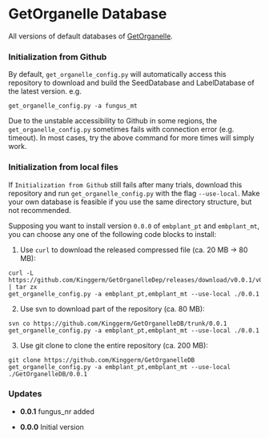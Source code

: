 # GetOrganelle Database

All versions of default databases of [GetOrganelle](https://github.com/Kinggerm/GetOrganelle).

### Initialization from Github

By default, `get_organelle_config.py` will automatically access this repository to download and build the SeedDatabase and LabelDatabase of the latest version. e.g.

    get_organelle_config.py -a fungus_mt

Due to the unstable accessibility to Github in some regions, the `get_organelle_config.py` sometimes fails with connection error (e.g. timeout). In most cases, try the above command for more times will simply work.

### Initialization from local files

If `Initialization from Github` still fails after many trials, download this repository and run `get_organelle_config.py` with the flag `--use-local`. Make your own database is feasible if you use the same directory structure, but not recommended. 

Supposing you want to install version `0.0.0` of `embplant_pt` and `embplant_mt`, you can choose any one of the following code blocks to install:
    
  1. Use `curl` to download the released compressed file (ca. 20 MB -> 80 MB):
    
    curl -L https://github.com/Kinggerm/GetOrganelleDep/releases/download/v0.0.1/v0.0.1.tar.gz | tar zx
    get_organelle_config.py -a embplant_pt,embplant_mt --use-local ./0.0.1
    
  2. Use svn to download part of the repository (ca. 80 MB):
  
    svn co https://github.com/Kinggerm/GetOrganelleDB/trunk/0.0.1
    get_organelle_config.py -a embplant_pt,embplant_mt --use-local ./0.0.1
    
  3. Use git clone to clone the entire repository (ca. 200 MB):
  
    git clone https://github.com/Kinggerm/GetOrganelleDB
    get_organelle_config.py -a embplant_pt,embplant_mt --use-local ./GetOrganelleDB/0.0.1
    

### Updates

* **0.0.1** fungus_nr added

* **0.0.0** Initial version
